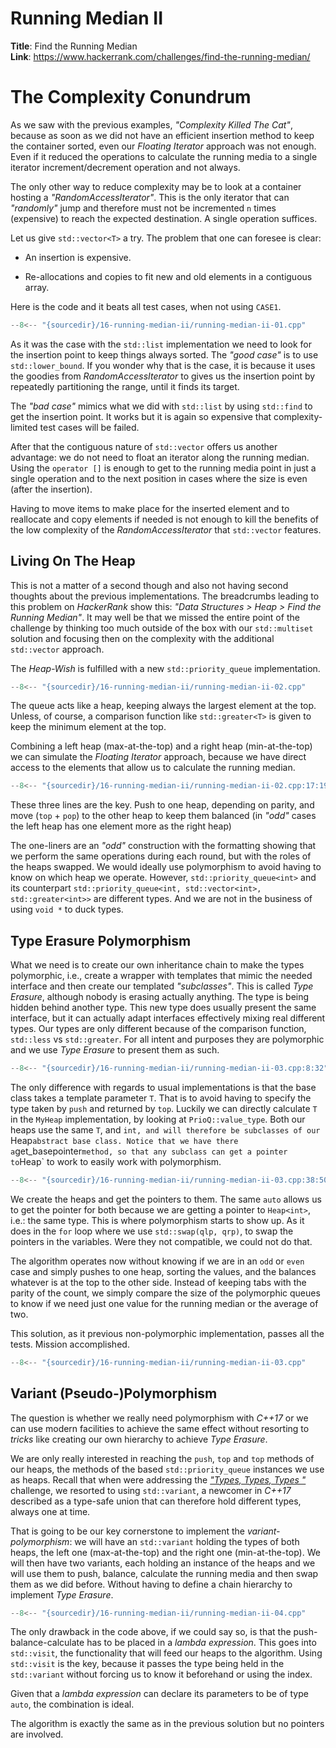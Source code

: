 # Running Median II

**Title**: Find the Running Median\
**Link**: <https://www.hackerrank.com/challenges/find-the-running-median/>

# The Complexity Conundrum

As we saw with the previous examples, *"Complexity Killed The Cat"*, because as soon as
we did not have an efficient insertion method to keep the container sorted, even our
*Floating Iterator* approach was not enough. Even if it reduced the operations to
calculate the running media to a single iterator increment/decrement operation and not
always.

The only other way to reduce complexity may be to look at a container hosting a
*"RandomAccessIterator"*. This is the only iterator that can *"randomly"* jump and
therefore must not be incremented `n` times (expensive) to reach the expected
destination. A single operation suffices.

Let us give `std::vector<T>` a try. The problem that one can foresee is clear:

  - An insertion is expensive.

  - Re-allocations and copies to fit new and old elements in a contiguous array.

Here is the code and it beats all test cases, when not using `CASE1`.

```cpp title
--8<-- "{sourcedir}/16-running-median-ii/running-median-ii-01.cpp"
```

As it was the case with the `std::list` implementation we need to look for the insertion
point to keep things always sorted. The *"good case"* is to use `std::lower_bound`. If you
wonder why that is the case, it is because it uses the goodies from
*RandomAccessIterator* to gives us the insertion point by repeatedly partitioning the
range, until it finds its target.

The *"bad case"* mimics what we did with `std::list` by using `std::find` to get the
insertion point. It works but it is again so expensive that complexity-limited test cases
will be failed.

After that the contiguous nature of `std::vector` offers us another advantage: we do not
need to float an iterator along the running median. Using the `operator []` is enough to
get to the running media point in just a single operation and to the next position in
cases where the size is even (after the insertion).

Having to move items to make place for the inserted element and to reallocate and
copy elements if needed is not enough to kill the benefits of the low complexity of the
*RandomAccessIterator* that `std::vector` features.

## Living On The Heap

This is not a matter of a second though and also not having second thoughts about the
previous implementations. The breadcrumbs leading to this problem on *HackerRank* show
this: *"Data Structures > Heap > Find the Running Median"*. It may well be that we missed
the entire point of the challenge by thinking too much outside of the box with our
`std::multiset` solution and focusing then on the complexity with the additional
`std::vector` approach.

The *Heap-Wish* is fulfilled with a new `std::priority_queue` implementation.

```cpp title
--8<-- "{sourcedir}/16-running-median-ii/running-median-ii-02.cpp"
```

The queue acts like a heap, keeping always the largest element at the top. Unless, of
course, a comparison function like `std::greater<T>` is given to keep the minimum element
at the top.

Combining a left heap (max-at-the-top) and a right heap (min-at-the-top) we can simulate
the *Floating Iterator* approach, because we have direct access to the elements that
allow us to calculate the running median.

```cpp title
--8<-- "{sourcedir}/16-running-median-ii/running-median-ii-02.cpp:17:19"
```

These three lines are the key. Push to one heap, depending on parity, and move (`top` +
`pop`) to the other heap to keep them balanced (in *"odd"* cases the left heap has one
element more as the right heap)

The one-liners are an *"odd"* construction with the formatting showing that we perform
the same operations during each round, but with the roles of the heaps swapped. We would
ideally use polymorphism to avoid having to know on which heap we operate. However,
`std::priority_queue<int>` and its counterpart
`std::priority_queue<int, std::vector<int>, std::greater<int>>` are different types. And
we are not in the business of using `void *` to duck types.

## Type Erasure Polymorphism

What we need is to create our own inheritance chain to make the types polymorphic, i.e.,
create a wrapper with templates that mimic the needed interface and then create our
templated *"subclasses"*. This is called *Type Erasure*, although nobody is erasing
actually anything. The type is being hidden behind another type. This new type does
usually present the same interface, but it can actually adapt interfaces effectively
mixing real different types. Our types are only different because of the comparison
function, `std::less` vs `std::greater`. For all intent and purposes they are polymorphic
and we use *Type Erasure* to present them as such.

```cpp title
--8<-- "{sourcedir}/16-running-median-ii/running-median-ii-03.cpp:8:32"
```

The only difference with regards to usual implementations is that the base class takes a
template parameter `T`. That is to avoid having to specify the type taken by `push` and
returned by `top`. Luckily we can directly calculate `T` in the `MyHeap` implementation,
by looking at `PrioQ::value_type`. Both our heaps use the same `T`, and `int, and will
therefore be subclasses of our `Heap<T>` abstract base class. Notice that we have there a
`get_basepointer` method, so that any subclass can get a pointer to `Heap<T>` to work to
easily work with polymorphism.

```cpp title
--8<-- "{sourcedir}/16-running-median-ii/running-median-ii-03.cpp:38:50"
```

We create the heaps and get the pointers to them. The same `auto` allows us to get the
pointer for both because we are getting a pointer to `Heap<int>`, i.e.: the same type.
This is where polymorphism starts to show up. As it does in the `for` loop where we use
`std::swap(qlp, qrp)`, to swap the pointers in the variables. Were they not compatible,
we could not do that.

The algorithm operates now without knowing if we are in an `odd` or `even` case and
simply pushes to one heap, sorting the values, and the balances whatever is at the top to
the other side. Instead of keeping tabs with the parity of the count, we simply compare
the size of the polymorphic queues to know if we need just one value for the running
median or the average of two.

This solution, as it previous non-polymorphic implementation, passes all the tests.
Mission accomplished.

```cpp title
--8<-- "{sourcedir}/16-running-median-ii/running-median-ii-03.cpp"
```

## Variant (Pseudo-)Polymorphism

The question is whether we really need polymorphism with *C++17* or we can use modern
facilities to achieve the same effect without resorting to *tricks* like creating our
own hierarchy to achieve *Type Erasure*.

We are only really interested in reaching the `push`, `top` and `top` methods of our
heaps, the methods of the based `std::priority_queue` instances we use as heaps. Recall
that when were addressing the [*"Types, Types, Types
"*](0050-types-types-types.md#060-types) challenge, we resorted to using `std::variant`,
a newcomer in *C++17* described as a type-safe union that can therefore hold different
types, always one at time.

That is going to be our key cornerstone to implement the *variant-polymorphism*: we will
have an `std::variant` holding the types of both heaps, the left one (max-at-the-top) and
the right one (min-at-the-top). We will then have two variants, each holding an instance
of the heaps and we will use them to push, balance, calculate the running media and then
swap them as we did before. Without having to define a chain hierarchy to implement *Type
Erasure*.

```cpp title
--8<-- "{sourcedir}/16-running-median-ii/running-median-ii-04.cpp"
```

The only drawback in the code above, if we could say so, is that the
push-balance-calculate has to be placed in a *lambda expression*. This goes into
`std::visit`, the functionality that will feed our heaps to the algorithm. Using
`std::visit` is the key, because it passes the type being held in the `std::variant`
without forcing us to know it beforehand or using the index.

Given that a *lambda expression* can declare its parameters to be of type `auto`, the
combination is ideal.

The algorithm is exactly the same as in the previous solution but no pointers are
involved.
